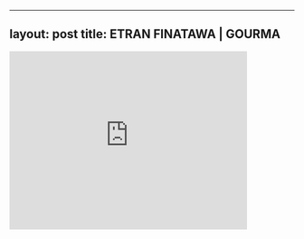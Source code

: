 

---
layout: post
title: ETRAN FINATAWA | GOURMA
---


<iframe width="420" height="315" src="http://www.youtube.com/embed/2NjX1ziHVX8" frameborder="0" allowfullscreen></iframe>

